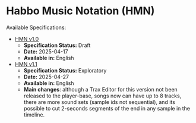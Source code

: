 # **Habbo Music Notation (HMN)**

Available Specifications:

- [HMN v1.0](spec/HMN-v1_0.md)
  - **Specification Status:** Draft
  - **Date:** 2025-04-17
  - **Available in:** English
- [HMN v1.1](spec/HMN-v1_1.md)
  - **Specification Status:** Exploratory
  - **Date:** 2025-04-27
  - **Available in:** English
  - **Main changes**: although a Trax Editor for this version not been released to the player-base, songs now can have up to 8 tracks, there are more sound sets (sample ids not sequential), and its possible to cut 2-seconds segments of the end in any sample in the timeline.
